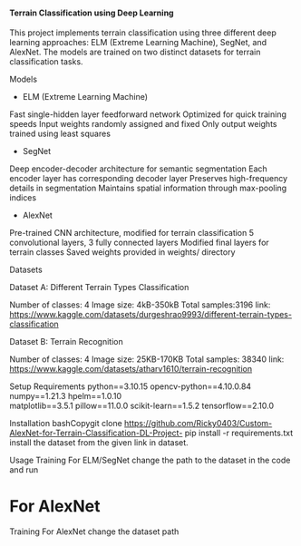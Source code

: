 #### Terrain Classification using Deep Learning

This project implements terrain classification using three different deep learning approaches: ELM (Extreme Learning Machine), SegNet, and AlexNet. The models are trained on two distinct datasets for terrain classification tasks.

Models
* ELM (Extreme Learning Machine)

Fast single-hidden layer feedforward network
Optimized for quick training speeds
Input weights randomly assigned and fixed
Only output weights trained using least squares

* SegNet

Deep encoder-decoder architecture for semantic segmentation
Each encoder layer has corresponding decoder layer
Preserves high-frequency details in segmentation
Maintains spatial information through max-pooling indices

* AlexNet

Pre-trained CNN architecture, modified for terrain classification
5 convolutional layers, 3 fully connected layers
Modified final layers for terrain classes
Saved weights provided in weights/ directory

Datasets

Dataset A: Different Terrain Types Classification

Number of classes: 4
Image size: 4kB-350kB
Total samples:3196
link: https://www.kaggle.com/datasets/durgeshrao9993/different-terrain-types-classification

Dataset B: Terrain Recognition

Number of classes: 4
Image size: 25KB-170KB
Total samples: 38340
link: https://www.kaggle.com/datasets/atharv1610/terrain-recognition

Setup
Requirements
python==3.10.15
opencv-python==4.10.0.84
numpy==1.21.3
hpelm==1.0.10  
matplotlib==3.5.1
pillow==11.0.0
scikit-learn==1.5.2 
tensorflow==2.10.0   


Installation
bashCopygit clone https://github.com/Ricky0403/Custom-AlexNet-for-Terrain-Classification-DL-Project-
pip install -r requirements.txt
install the dataset from the given link in dataset.

Usage
Training
For ELM/SegNet change the path to the dataset in the code and run

# For AlexNet 
Training
For AlexNet change the dataset path

